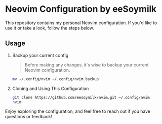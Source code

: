 # Neovim Configuration by eeSoymilk

This repository contains my personal Neovim configuration. If you'd like to use it or take a look, follow the steps below.

## Usage

1. Backup your current config
    > Before making any changes, it's wise to backup your current Neovim configuration.

   ```bash
   mv ~/.config/nvim ~/.config/nvim_backup
   ```

2. Cloning and Using This Configuration

    ```bash
    git clone https://github.com/eesoymilk/nvim.git ~/.config/nvim
    nvim
    ```

Enjoy exploring the configuration, and feel free to reach out if you have questions or feedback!
